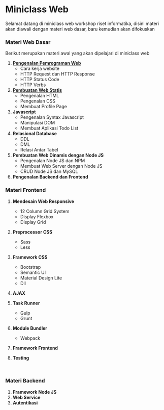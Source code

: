 # Miniclass Web 

Selamat datang di miniclass web workshop riset informatika, 
disini materi akan diawali dengan materi web dasar, baru kemudian akan difokuskan 

### Materi Web Dasar

Berikut merupakan materi awal yang akan dipelajari di miniclass web

1. [**Pengenalan Pemrograman Web**](dasar/topik1/README.md)
   - Cara kerja website
   - HTTP Request dan HTTP Response
   - HTTP Status Code
   - HTTP Verbs
2. [**Pembuatan Web Statis**](dasar/topik2/)
   - Pengenalan HTML
   - Pengenalan CSS
   - Membuat Profile Page
3. **Javascript**
   - Pengenalan Syntax Javascript
   - Manipulasi DOM
   - Membuat Aplikasi Todo List
4. **Relasional Database**
   - DDL
   - DML
   - Relasi Antar Tabel
5. **Pembuatan Web Dinamis dengan Node JS**
   - Pengenalan Node JS dan NPM
   - Membuat Web Server dengan Node JS
   - CRUD Node JS dan MySQL
6. **Pengenalan Backend dan Frontend**



### Materi Frontend

1. **Mendesain Web Responsive**
   - 12 Column Grid System
   - Display Flexbox
   - Display Grid
2. **Preprocessor CSS**
   - Sass
   - Less
3. **Framework CSS**
   - Bootstrap
   - Semantic UI
   - Material Design Lite
   - Dll
4. **AJAX**
5. **Task Runner**
   - Gulp
   - Grunt
6. **Module Bundler**
   - Webpack
7. **Framework Frontend**
8. **Testing**

	​	

### Materi Backend

1. **Framework Node JS**
2. **Web Service**
3. **Autentikasi**